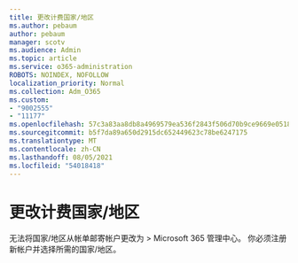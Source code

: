 ```yaml
---
title: 更改计费国家/地区
ms.author: pebaum
author: pebaum
manager: scotv
ms.audience: Admin
ms.topic: article
ms.service: o365-administration
ROBOTS: NOINDEX, NOFOLLOW
localization_priority: Normal
ms.collection: Adm_O365
ms.custom:
- "9002555"
- "11177"
ms.openlocfilehash: 57c3a83aa8db8a4969579ea536f2843f506d70b9ce9669e0518ebd6f6e98acbb
ms.sourcegitcommit: b5f7da89a650d2915dc652449623c78be6247175
ms.translationtype: MT
ms.contentlocale: zh-CN
ms.lasthandoff: 08/05/2021
ms.locfileid: "54018418"
---
```

# <a name="change-billing-country-or-region"></a>更改计费国家/地区

无法将国家/地区从帐单邮寄帐户更改为  >  Microsoft 365 管理中心。 你必须注册新帐户并选择所需的国家/地区。 